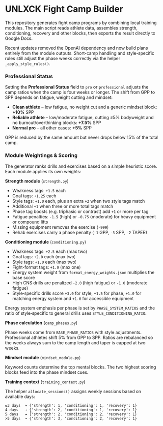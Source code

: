 # UNLXCK Fight Camp Builder

This repository generates fight camp programs by combining local training modules. The main script reads athlete data, assembles strength, conditioning, recovery and other blocks, then exports the result directly to Google Docs.

Recent updates removed the OpenAI dependency and now build plans entirely from the module outputs. Short-camp handling and style-specific rules still adjust the phase weeks correctly via the helper `_apply_style_rules()`.

### Professional Status

Setting the **Professional Status** field to `pro` or `professional` adjusts the camp ratios when the camp is four weeks or longer. The shift from GPP to SPP depends on fatigue, weight cutting and mindset:

- **Clean athlete** – low fatigue, no weight cut and a generic mindset block: **+10%** SPP
- **Reliable athlete** – low/moderate fatigue, cutting ≤5% bodyweight and no burnout/overthinking blocks: **+7.5%** SPP
- **Normal pro** – all other cases: **+5%** SPP

GPP is reduced by the same amount but never drops below 15% of the total camp.

### Module Weightings & Scoring

The generator ranks drills and exercises based on a simple heuristic score. Each module applies its own weights:

**Strength module** (`strength.py`)

- Weakness tags: `+1.5` each
- Goal tags: `+1.25` each
- Style tags: `+1.0` each, plus an extra `+2` when two style tags match
- Additional `+1` when three or more total tags match
- Phase tag boosts (e.g. triphasic or contrast) add `+1` or more per tag
- Fatigue penalties: `-1.5` (high) or `-0.75` (moderate) for heavy equipment or compound lifts
- Missing equipment removes the exercise (`-999`)
- Rehab exercises carry a phase penalty (`-1` GPP, `-3` SPP, `-2` TAPER)

**Conditioning module** (`conditioning.py`)

- Weakness tags: `+2.5` each (max two)
- Goal tags: `+2.0` each (max two)
- Style tags: `+1.0` each (max two)
- Fight-format tags: `+1.0` (max one)
- Energy system weight from `format_energy_weights.json` multiplies the base score
- High CNS drills are penalized `-2.0` (high fatigue) or `-1.0` (moderate fatigue)
- Style‑specific drills score `+3.0` for style, `+1.5` for phase, `+1.0` for matching energy system and `+1.0` for accessible equipment

Energy system emphasis per phase is set by `PHASE_SYSTEM_RATIOS` and the ratio of style‑specific to general drills uses `STYLE_CONDITIONING_RATIO`.

**Phase calculation** (`camp_phases.py`)

Phase weeks come from `BASE_PHASE_RATIOS` with style adjustments. Professional athletes shift 5% from GPP to SPP. Ratios are rebalanced so the weeks always sum to the camp length and taper is capped at two weeks.

**Mindset module** (`mindset_module.py`)

Keyword counts determine the top mental blocks. The two highest scoring blocks feed into the phase mindset cues.

**Training context** (`training_context.py`)

The helper `allocate_sessions()` assigns weekly sessions based on available days:

```
≤3 days  → {'strength': 1, 'conditioning': 1, 'recovery': 1}
4 days   → {'strength': 2, 'conditioning': 1, 'recovery': 1}
5 days   → {'strength': 2, 'conditioning': 2, 'recovery': 1}
>5 days  → {'strength': 3, 'conditioning': 2, 'recovery': 1}
```
